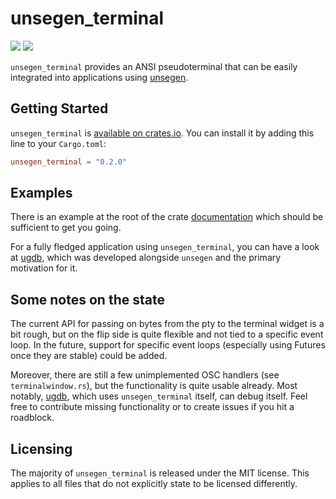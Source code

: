 # unsegen_terminal

[![](https://img.shields.io/crates/v/unsegen_terminal.svg)](https://crates.io/crates/unsegen_terminal/)
[![](https://docs.rs/unsegen_terminal/badge.svg)](https://docs.rs/unsegen_terminal/)

`unsegen_terminal` provides an ANSI pseudoterminal that can be easily integrated into applications using [unsegen](https://crates.io/crates/unsegen).

## Getting Started

`unsegen_terminal` is [available on crates.io](https://crates.io/crates/unsegen_terminal). You can install it by adding this line to your `Cargo.toml`:

```toml
unsegen_terminal = "0.2.0"
```

## Examples

There is an example at the root of the crate [documentation](https://docs.rs/unsegen_terminal) which should be sufficient to get you going.

For a fully fledged application using `unsegen_terminal`, you can have a look at [ugdb](https://github.com/ftilde/ugdb), which was developed alongside `unsegen` and the primary motivation for it.

## Some notes on the state

The current API for passing on bytes from the pty to the terminal widget is a bit rough, but on the flip side is quite flexible and not tied to a specific event loop.
In the future, support for specific event loops (especially using Futures once they are stable) could be added.

Moreover, there are still a few unimplemented OSC handlers (see `terminalwindow.rs`), but the functionality is quite usable already.
Most notably, [ugdb](https://github.com/ftilde/ugdb), which uses `unsegen_terminal` itself, can debug itself.
Feel free to contribute missing functionality or to create issues if you hit a roadblock.

## Licensing

The majority of `unsegen_terminal` is released under the MIT license. This applies to all files that do not explicitly state to be licensed differently.
